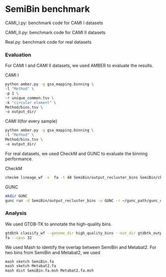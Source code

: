 # SemiBin benchmark

CAMI_I.py: benchmark code for CAMI I datasets

CAMI_II.py: benchmark code for CAMI II datasets

Real.py: benchmark code for real datasets

### Evaluation

For CAMI I and CAMI II datasets, we used AMBER to evaluate the results.

CAMI I

```bash
python amber.py -g gsa_mapping.binning \
-l "Method" \
-p 1 \
-r unique_common.tsv \
-k "circular element" \
Method/bins.tsv \
-o output_dir/
```

CAMI II(for every sample) 

```bash
python amber.py -g gsa_mapping.binning \
-l "Method" \
Method/bins.tsv \
-o output_dir/
```

For real datasets, we used CheckM and GUNC to evaluate the binning performance.

CheckM
```bash
checkm lineage_wf -x  fa -t 48 SemiBin/output_recluster_bins SemiBin/checkm_output > SemiBin/checkm_result.txt
```

GUNC
```bash
mkdir GUNC
gunc run -d SemiBin/output_recluster_bins -o GUNC -r ~/gunc_path/gunc_db_2.0.4.dmnd -t 32
```

### Analysis

We used GTDB-TK to annotate the high-quality bins.

```bash
gtdbtk classify_wf --genome_dir high_quality_bins --out_dir gtdbtk_output -x 
fa --cpus 32
```

We used Mash to identify the overlap between SemiBin and Metabat2.
For two bins from SemiBin and Metabat2, we used
```bash
mash sketch SemiBin.fa
mash sketch Metabat2.fa
mash dist SemiBin.fa.msh Metabat2.fa.msh
```

